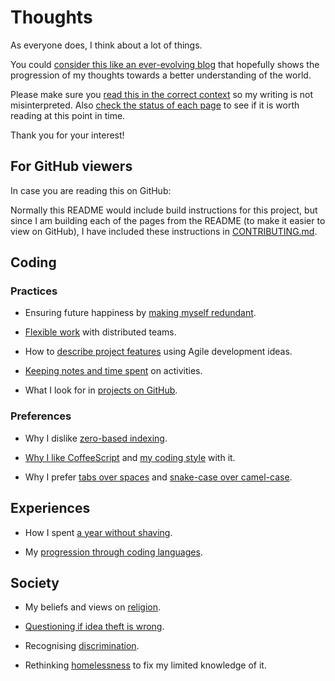 # Thoughts

As everyone does, I think about a lot of things.

You could
[consider this like an ever-evolving blog](./on/why_not_a_blog/)
that hopefully shows the progression of my thoughts towards a better
understanding of the world.

Please make sure you [read this in the correct context](./on/context/)
so my writing is not misinterpreted.
Also [check the status of each page](./on/status/) to see if it is worth
reading at this point in time.

Thank you for your interest!


## For GitHub viewers

In case you are reading this on GitHub:

Normally this README would include build instructions for this project,
but since I am building each of the pages from the README (to make it easier to view on GitHub),
I have included these instructions in
[CONTRIBUTING.md](https://github.com/MattMS/thoughts.mattms.info/blob/gh-pages/CONTRIBUTING.md).


## Coding

### Practices

- Ensuring future happiness by
  [making myself redundant](./on/making_myself_redundant/).

- [Flexible work](./on/flexible_work/) with distributed teams.

- How to [describe project features](./on/describing_projects/) using
  Agile development ideas.

- [Keeping notes and time spent](./on/logging_life/) on activities.

- What I look for in [projects on GitHub](./on/coding_on_GitHub/).


### Preferences

- Why I dislike [zero-based indexing](./on/zero-based_index/).

- [Why I like CoffeeScript](./on/why_CoffeeScript/)
  and [my coding style](./on/CoffeeScript_style/) with it.

- Why I prefer [tabs over spaces](./on/tabs_vs_spaces/)
  and [snake-case over camel-case](./on/snake_vs_camel_case/).


## Experiences

- How I spent [a year without shaving](./on/year-beard/).

- My [progression through coding languages](./on/my/coding_evolution/).


## Society

- My beliefs and views on [religion](./on/religion/).

- [Questioning if idea theft is wrong](./on/is_idea_theft_wrong/).

- Recognising [discrimination](./on/discrimination/).

- Rethinking [homelessness](./on/homelessness/) to fix my limited
  knowledge of it.
